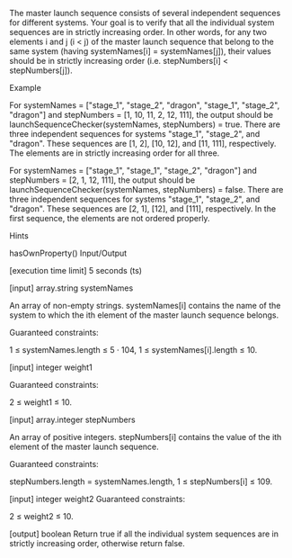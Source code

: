 The master launch sequence consists of several independent sequences for different systems. Your goal is to verify that all the individual system sequences are in strictly increasing order. In other words, for any two elements i and j (i < j) of the master launch sequence that belong to the same system (having systemNames[i] = systemNames[j]), their values should be in strictly increasing order (i.e. stepNumbers[i] < stepNumbers[j]).

Example

For systemNames = ["stage_1", "stage_2", "dragon", "stage_1", "stage_2", "dragon"] and stepNumbers = [1, 10, 11, 2, 12, 111], the output should be launchSequenceChecker(systemNames, stepNumbers) = true.
There are three independent sequences for systems "stage_1", "stage_2", and "dragon". These sequences are [1, 2], [10, 12], and [11, 111], respectively. The elements are in strictly increasing order for all three.

For systemNames = ["stage_1", "stage_1", "stage_2", "dragon"] and stepNumbers = [2, 1, 12, 111], the output should be launchSequenceChecker(systemNames, stepNumbers) = false.
There are three independent sequences for systems "stage_1", "stage_2", and "dragon". These sequences are [2, 1], [12], and [111], respectively. In the first sequence, the elements are not ordered properly.

Hints

hasOwnProperty()
Input/Output

[execution time limit] 5 seconds (ts)

[input] array.string systemNames

An array of non-empty strings. systemNames[i] contains the name of the system to which the ith element of the master launch sequence belongs.

Guaranteed constraints:

1 ≤ systemNames.length ≤ 5 · 104, 1 ≤ systemNames[i].length ≤ 10.

[input] integer weight1

Guaranteed constraints:

2 ≤ weight1 ≤ 10.

[input] array.integer stepNumbers

An array of positive integers. stepNumbers[i] contains the value of the ith element of the master launch sequence.

Guaranteed constraints:

stepNumbers.length = systemNames.length, 1 ≤ stepNumbers[i] ≤ 109.

[input] integer weight2
Guaranteed constraints:

2 ≤ weight2 ≤ 10.

[output] boolean Return true if all the individual system sequences are in strictly increasing order, otherwise return false.
